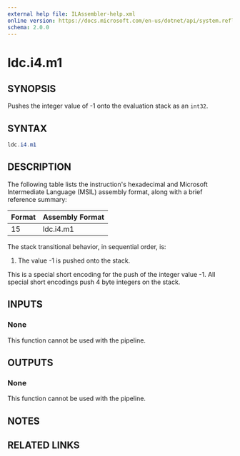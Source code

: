 ```yaml
---
external help file: ILAssembler-help.xml
online version: https://docs.microsoft.com/en-us/dotnet/api/system.reflection.emit.opcodes.ldc_i4_m1
schema: 2.0.0
---
```


# ldc.i4.m1

## SYNOPSIS

Pushes the integer value of -1 onto the evaluation stack as an `int32`.

## SYNTAX

```powershell
ldc.i4.m1
```

## DESCRIPTION

The following table lists the instruction's hexadecimal and Microsoft Intermediate Language (MSIL) assembly format, along with a brief reference summary:

| Format | Assembly Format |
| ------ | --------------- |
| 15     | ldc.i4.m1       |

 The stack transitional behavior, in sequential order, is:

1.  The value -1 is pushed onto the stack.

 This is a special short encoding for the push of the integer value -1. All special short encodings push 4 byte integers on the stack.

## INPUTS

### None

This function cannot be used with the pipeline.

## OUTPUTS

### None

This function cannot be used with the pipeline.

## NOTES

## RELATED LINKS
